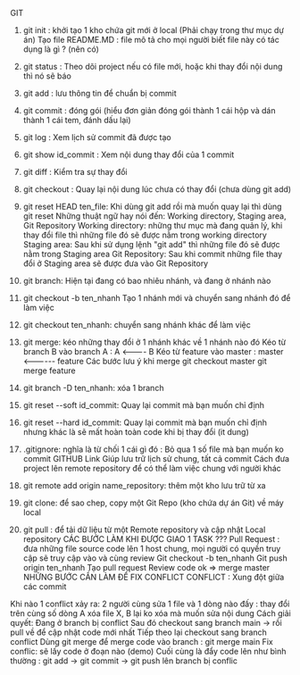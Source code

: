 GIT
1. git init : khởi tạo 1 kho chứa git mới ở local (Phải chạy trong thư mục dự án)
Tạo file README.MD : file mô tả cho mọi người biết file này có tác dụng là gì ? (nên có)

2. git status : Theo dõi project nếu có file mới, hoặc khi thay đổi nội dung thì nó sẽ báo
3. git add : lưu thông tin để chuẩn bị commit
4. git commit : đóng gói (hiểu đơn giản đóng gói thành 1 cái hộp và dán thành 1 cái tem, đánh dấu lại)
5. git log : Xem lịch sử commit đã được tạo
6. git show id_commit : Xem nội dung thay đổi của 1 commit
7. git diff : Kiểm tra sự thay đổi
8. git checkout : Quay lại nội dung lúc chưa có thay đổi (chưa dùng git add)
9. git reset HEAD ten_file: Khi dùng git add rồi mà muốn quay lại thì dùng git reset
Những thuật ngữ hay nói đến: Working directory, Staging area, Git Repository
Working directory: những thư mục mà đang quản lý, khi thay đổi file thì những file đó sẽ được nằm trong working directory
Staging area: Sau khi sử dụng lệnh "git add" thì những file đó sẽ được nằm trong Staging area
Git Repository: Sau khi commit những file thay đổi ở Staging area sẽ được đưa vào Git Repository
10. git branch: Hiện tại đang có bao nhiêu nhánh, và đang ở nhánh nào
11. git checkout -b ten_nhanh Tạo 1 nhánh mới và chuyển sang nhánh đó để làm việc
12. git checkout ten_nhanh: chuyển sang nhánh khác để làm việc
13. git merge: kéo những thay đổi ở 1 nhánh khác về 1 nhánh nào đó
Kéo từ branch B vào branch A : A <---- B
Kéo từ feature vào master : master <------ feature
Các bước lưu ý khi merge
git checkout master
git merge feature
14. git branch -D ten_nhanh: xóa 1 branch
15. git reset --soft id_commit: Quay lại commit mà bạn muốn chỉ định
16. git reset --hard id_commit: Quay lại commit mà bạn muốn chỉ định nhưng khác là sẽ mất hoàn toàn code khi bị thay đổi (it dung)
17. .gitignore: nghĩa là từ chối 1 cái gì đó : Bỏ qua 1 số file mà bạn muốn ko commit
GITHUB
Link
Giúp lưu trữ lịch sử chung, tất cả commit
Cách đưa project lên remote repository để có thể làm việc chung với người khác
18. git remote add origin name_repository: thêm một kho lưu trữ từ xa
19. git clone: để sao chep, copy một Git Repo (kho chứa dự án Git) về máy local
20. git pull : để tải dữ liệu từ một Remote repository và cập nhật Local repository
CÁC BƯỚC LÀM KHI ĐƯỢC GIAO 1 TASK ???
Pull Request : đưa những file source code lên 1 host chung, mọi người có quyền truy cập sẽ truy cập vào và cùng review
Git checkout -b ten_nhanh
Git push origin ten_nhanh
Tạo pull request
Review code
ok => merge master
NHỮNG BƯỚC CẦN LÀM ĐỂ FIX CONFLICT
CONFLICT : Xung đột giữa các commit

Khi nào 1 conflict xảy ra:
2 người cùng sửa 1 file và 1 dòng nào đấy : thay đổi trên cùng số dòng
A xóa file X, B lại ko xóa mà muốn sửa nội dung
Cách giải quyết:
Đang ở branch bị conflict
Sau đó checkout sang branch main -> rồi pull về để cập nhật code mới nhất
Tiếp theo lại checkout sang branch conflict
Dùng git merge để merge code vào branch : git merge main
Fix conflic: sẽ lấy code ở đoạn nào (demo)
Cuối cùng là đẩy code lên như bình thường : git add -> git commit -> git push lên branch bị conflic